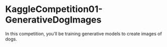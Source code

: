 # KaggleCompetition01-GenerativeDogImages
In this competition, you’ll be training generative models to create images of dogs.
